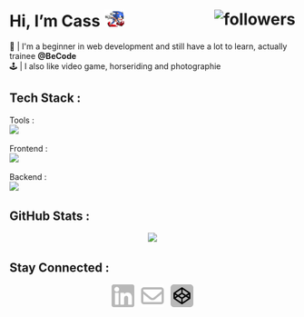 #  Hi, I’m Cass  <img src="./assets/sonic-running.gif" width="35"><img alt="followers" src="https://img.shields.io/github/followers/casl0x?label=Followers&style=social" align="right">

🌱 | I'm a beginner in web development and still have a lot to learn, actually trainee **@BeCode** <br>
🕹️ | I also like video game, horseriding and photographie <br>

## Tech Stack :
Tools : <br>
<img src="https://skillicons.dev/icons?i=vscode,git"/>

Frontend :  <br>
<img src="https://skillicons.dev/icons?i=html,css,sass,react"/> 

Backend : <br>
<img src="https://skillicons.dev/icons?i=php,mysql"/> 

## GitHub Stats :
<div align="center">
  <img src="https://github-readme-stats.vercel.app/api?username=casl0x&hide=issues,prs&theme=dark&show_icons=true">
</div>

 ## Stay Connected :
<div align="center">
  <a href="https://www.linkedin.com/in/cassidyrouelle/"><img src="./assets/linkedin.svg" width="40"></a> &nbsp;
  <a href="mailto:cassidy.rouelle@gmail.com"><img src="./assets/envelope-regular.svg" width="40"></a> &nbsp;
  <a href="https://codepen.io/casl0x"><img src="./assets/codepen.svg" width="40"></a>
</div>




 


